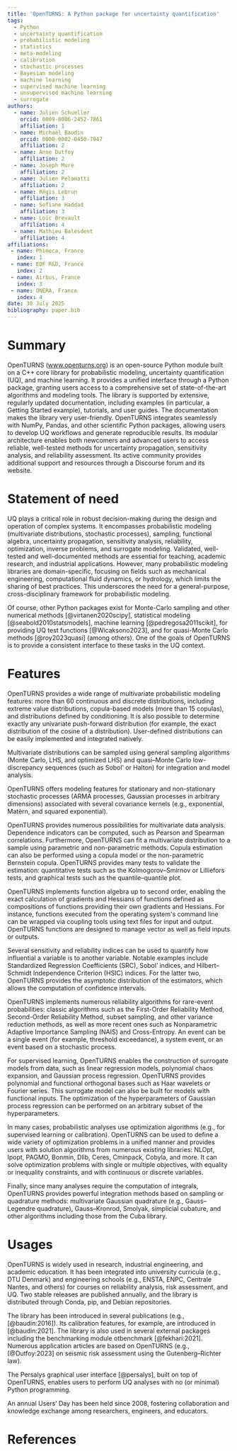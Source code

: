 ```yaml
---
title: 'OpenTURNS: A Python package for uncertainty quantification'
tags:
  - Python
  - uncertainty quantification
  - probabilistic modeling
  - statistics
  - meta-modeling
  - calibration
  - stochastic processes
  - Bayesian modeling
  - machine learning
  - supervised machine learning
  - unsupervised machine learning
  - surrogate
authors:
  - name: Julien Schueller
    orcid: 0009-0006-2452-7861
    affiliation: 1
  - name: Michaël Baudin
    orcid: 0000-0002-0450-7947
    affiliation: 2
  - name: Anne Dutfoy
    affiliation: 2
  - name: Joseph Muré
    affiliation: 2
  - name: Julien Pelamatti
    affiliation: 2
  - name: Régis Lebrun
    affiliation: 3
  - name: Sofiane Haddad
    affiliation: 3
  - name: Loïc Brevault
    affiliation: 4
  - name: Mathieu Balesdent
    affiliation: 4
affiliations:
 - name: Phimeca, France
   index: 1
 - name: EDF R&D, France
   index: 2
 - name: Airbus, France
   index: 3
 - name: ONERA, France
   index: 4
date: 30 July 2025
bibliography: paper.bib
---
```


# Summary

OpenTURNS (www.openturns.org) is an open-source Python module built on a 
C++ core library for probabilistic modeling, uncertainty quantification
(UQ), and machine learning.
It provides a unified interface through a Python package, granting
users access to a comprehensive set of state-of-the-art algorithms and
modeling tools.
The library is supported by extensive, regularly updated
documentation, including examples (in particular, a Getting Started
example), tutorials, and user guides.
The documentation makes the library very user-friendly.
OpenTURNS integrates seamlessly with NumPy, Pandas, and other
scientific Python packages, allowing users to develop UQ
workflows and generate reproducible results.
Its modular architecture enables both newcomers and advanced users to
access reliable, well-tested methods for uncertainty propagation,
sensitivity analysis, and reliability assessment.
Its active community provides additional support and resources through 
a Discourse forum and its website.

# Statement of need

UQ plays a critical role in robust decision-making during the design
and operation of complex systems.
It encompasses probabilistic modeling (multivariate distributions,
stochastic processes), sampling, functional algebra, uncertainty
propagation, sensitivity analysis, reliability, optimization, inverse
problems, and surrogate modeling.
Validated, well-tested and well-documented methods are essential for teaching, academic research, and industrial applications.
However, many probabilistic modeling libraries are domain-specific, 
focusing on fields such as mechanical engineering, computational fluid
dynamics, or hydrology, which limits the sharing of best practices.
This underscores the need for a general-purpose, cross-disciplinary
framework for probabilistic modeling.

Of course, other Python packages exist for Monte-Carlo
sampling and other numerical methods [@virtanen2020scipy],
statistical modeling [@seabold2010statsmodels], 
machine learning [@pedregosa2011scikit], for providing UQ test 
functions [@Wicaksono2023], and for quasi-Monte Carlo methods [@roy2023quasi]
(among others).
One of the goals of OpenTURNS is to provide a consistent interface to 
these tasks in the UQ context.

# Features

OpenTURNS provides a wide range of multivariate probabilistic modeling
features: more than 60 continuous and discrete distributions, 
including extreme value distributions, copula-based models (more than 
15 copulas), and distributions defined by conditioning.
It is also possible to determine exactly any univariate push-forward
distribution (for example, the exact distribution of the cosine of a
distribution).
User-defined distributions can be easily implemented and integrated
natively.

Multivariate distributions can be sampled using general sampling algorithms
(Monte Carlo, LHS, and optimized LHS) and quasi–Monte Carlo
low-discrepancy sequences (such as Sobol’ or Halton) for integration
and model analysis.

OpenTURNS offers modeling features for stationary 
and non-stationary stochastic processes (ARMA processes, Gaussian 
processes in arbitrary dimensions) associated with several covariance 
kernels (e.g., exponential, Matèrn, and squared exponential).

OpenTURNS provides numerous possibilities for multivariate data analysis.
Dependence indicators can be computed, such as Pearson and
Spearman correlations.
Furthermore, OpenTURNS can fit a multivariate 
distribution to a sample using parametric and non-parametric
methods.
Copula estimation can also be performed using a copula model or the
non-parametric Bernstein copula.
OpenTURNS provides many tests to validate the estimation: quantitative
tests such as the Kolmogorov–Smirnov or Lilliefors tests, and
graphical tests such as the quantile–quantile plot.

OpenTURNS implements function algebra up to second order, enabling the
exact calculation of gradients and Hessians of functions defined
as compositions of functions providing their own gradients and
Hessians.
For instance, functions executed from the operating system's command
line can be wrapped via coupling tools using text files for input and output.
OpenTURNS functions are designed to manage vector as well as field inputs or outputs.

Several sensitivity and reliability indices can be used to quantify
how influential a variable is to another variable.
Notable examples include Standardized Regression Coefficients (SRC),
Sobol’ indices, and Hilbert–Schmidt Independence Criterion (HSIC) indices.
For the latter two, OpenTURNS provides the asymptotic distribution of
the estimators, which allows the computation of confidence intervals.

OpenTURNS implements numerous reliability algorithms for rare-event
probabilities: classic algorithms such as the First-Order Reliability
Method, Second-Order Reliability Method, subset sampling, and other
variance reduction methods, as well as more recent ones such as
Nonparametric Adaptive Importance Sampling (NAIS) and Cross-Entropy.
An event can be a single event (for example, threshold exceedance), a
system event, or an event based on a stochastic process.

For supervised learning, OpenTURNS enables the construction
of surrogate models from data, such as linear regression models,
polynomial chaos expansion, and Gaussian process regression.
OpenTURNS provides polynomial and functional orthogonal bases such 
as Haar wavelets or Fourier series.
This surrogate model can also be built for models with functional inputs.
The optimization of the hyperparameters of Gaussian process regression
can be performed on an arbitrary subset of the hyperparameters.

In many cases, probabilistic analyses use optimization algorithms (e.g.,
for supervised learning or calibration).
OpenTURNS can be used to define a wide variety of optimization problems
in a unified manner and provides users with solution algorithms from
numerous existing libraries: NLOpt, Ipopt, PAGMO, Bonmin, Dlib,
Ceres, Cminpack, Cobyla, and more.
It can solve optimization problems with single
or multiple objectives, with equality or inequality constraints, and
with continuous or discrete variables.

Finally, since many analyses require the computation of integrals,
OpenTURNS provides powerful integration methods based on sampling
or quadrature methods: multivariate Gaussian quadrature (e.g.,
Gauss–Legendre quadrature), Gauss–Kronrod, Smolyak, simplicial cubature,
and other algorithms including those from the Cuba library.

# Usages

OpenTURNS is widely used in research, industrial engineering, and
academic education.
It has been integrated into university curricula (e.g., DTU Denmark) and
engineering schools (e.g., ENSTA, ENPC, Centrale Nantes, and others)
for courses on reliability analysis, risk assessment, and UQ.
Two stable releases are published annually, and the library is
distributed through Conda, pip, and Debian repositories.

The library has been introduced in several publications (e.g.,
[@baudin:2016]).
Its calibration features, for example, are introduced in [@baudin:2021].
The library is also used in several external packages including
the benchmarking module otbenchmark [@fekhari:2021].
Numerous application articles are based on OpenTURNS (e.g., [@Dutfoy:2023]
on seismic risk assessment using the Gutenberg–Richter law).

The Persalys graphical user interface [@persalys], built on top of OpenTURNS,
enables users to perform UQ analyses with no (or minimal) Python
programming.

An annual Users’ Day has been held since 2008, fostering collaboration
and knowledge exchange among researchers, engineers, and educators.

# References
